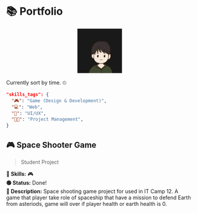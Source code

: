 # 📚 Portfolio

<p align="center">
  <img width="120px" src="portfolio_image/profile_black.jpg" />
</p>

Currently sort by time. ⏲

```json
"skills_tags": {
  "🎮": "Game (Design & Development)",
  "💻": "Web",
  "📱": "UI/UX",
  "👨‍💼": "Project Management",
}
```

## 🎮 Space Shooter Game

> Student Project

**🚀 Skills:** 🎮 <br>
**🟢 Status:** Done! <br>
**📝 Description:** Space shooting game project for used in IT Camp 12. A game that player take role of spaceship that have a mission to defend Earth from asteriods, game will over if player health or earth health is 0.
